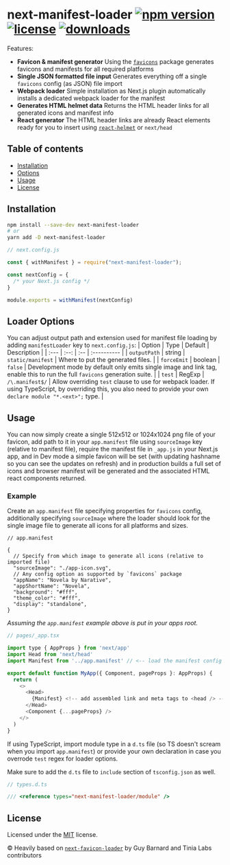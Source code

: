 # next-manifest-loader [![npm version](https://badgen.net/npm/v/next-manifest-loader)](https://www.npmjs.com/package/next-manifest-loader) [![license](https://badgen.net/github/license/tomsseisums/next-manifest-loader)](https://github.com/tomsseisums/next-manifest-loader/blob/master/LICENSE) [![downloads](https://badgen.net/npm/dt/next-manifest-loader)](https://www.npmjs.com/package/next-manifest-loader)

Features:
- **Favicon & manifest generator** Using the [`favicons`](https://github.com/itgalaxy/favicons) package generates favicons and manifests for all required platforms
- **Single JSON formatted file input** Generates everything off a single `favicons` config (as JSON) file import
- **Webpack loader** Simple installation as Next.js plugin automatically installs a dedicated webpack loader for the manifest
- **Generates HTML helmet data** Returns the HTML header links for all generated icons and manifest info 
- **React generator** The HTML header links are already React elements ready for you to insert using [`react-helmet`](https://github.com/nfl/react-helmet) or `next/head`

## Table of contents

- [Installation](#installation)
- [Options](#loader-options)
- [Usage](#usage)
- [License](#license)

## Installation

```bash
npm install --save-dev next-manifest-loader
# or
yarn add -D next-manifest-loader
```

```javascript
// next.config.js

const { withManifest } = require("next-manifest-loader");

const nextConfig = {
  /* your Next.js config */
}

module.exports = withManifest(nextConfig)
```

## Loader Options
You can adjust output path and extension used for manifest file loading by adding `manifestLoader` key to `next.config.js`:
| Option |  Type | Default | Description |
| :--- | :--: | :-- | :---------- |
| `outputPath` | string | `static/manifest` | Where to put the generated files. |
| `forceEmit` | boolean | `false` | Development mode by default only emits single image and link tag, enable this to run the full `favicons` generation suite. |
| `test` | RegExp | `/\.manifest$/` | Allow overriding `test` clause to use for webpack loader.  If using TypeScript, by overriding this, you also need to provide your own `declare module "*.<ext>";` type. |

## Usage

You can now simply create a single 512x512 or 1024x1024 png file of your favicon, add path to it in your `app.manifest` file using `sourceImage` key (relative to manifest file), require the manifest file in `_app.js` in your Next.js app, and in Dev mode a simple favicon will be set (with updating hashname so you can see the updates on refresh) and in production builds a full set of icons and browser manifest will be generated and the associated HTML react components returned. 

### Example

Create an `app.manifest` file specifying properties for `favicons` config, additionally specifying `sourceImage` where the loader should look for the single image file to generate all icons for all platforms and sizes.

```jsonc
// app.manifest

{
  // Specify from which image to generate all icons (relative to imported file)
  "sourceImage": "./app-icon.svg",
  // Any config option as supported by `favicons` package
  "appName": "Novela by Narative",
  "appShortName": "Novela",
  "background": "#fff",
  "theme_color": "#fff",
  "display": "standalone",
}
```

_Assuming the `app.manifest` example above is put in your apps root._
``` js
// pages/_app.tsx

import type { AppProps } from 'next/app'
import Head from 'next/head'
import Manifest from '../app.manifest' // <-- load the manifest config

export default function MyApp({ Component, pageProps }: AppProps) {
  return (
    <>
      <Head>
        {Manifest} <!-- add assembled link and meta tags to <head /> -->
      </Head>
      <Component {...pageProps} />
    </>
  )
}
```

If using TypeScript, import module type in a `d.ts` file (so TS doesn't scream when you import `app.manifest`) or provide your own declaration in case you overrode `test` regex for loader options.

Make sure to add the `d.ts` file to `include` section of `tsconfig.json` as well.
```ts
// types.d.ts

/// <reference types="next-manifest-loader/module" /> 
```

## License

Licensed under the [MIT](https://github.com/tomsseisums/next-manifest-loader/blob/master/LICENSE) license.

© Heavily based on [`next-favicon-loader`](https://github.com/tinialabs/next-favicon-loader) by Guy Barnard and Tinia Labs contributors